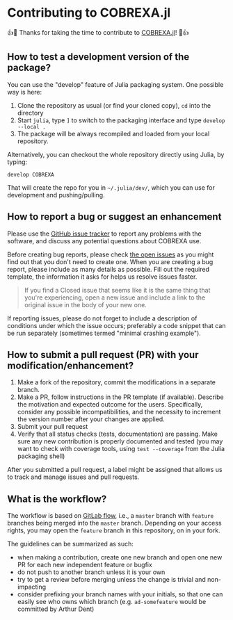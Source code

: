 # Contributing to COBREXA.jl

:+1::tada: Thanks for taking the time to contribute to
[COBREXA.jl](https://github.com/LCSB-BioCore/COBREXA.jl)! :tada::+1:

## How to test a development version of the package?

You can use the "develop" feature of Julia packaging system. One possible way
is here:

1. Clone the repository as usual (or find your cloned copy), `cd` into the
   directory
2. Start `julia`, type `]` to switch to the packaging interface and type
   `develop --local .`
3. The package will be always recompiled and loaded from your local repository.

Alternatively, you can checkout the whole repository directly using Julia, by
typing:
```
develop COBREXA
```

That will create the repo for you in `~/.julia/dev/`, which you can use for
development and pushing/pulling.


## How to report a bug or suggest an enhancement

Please use the [GitHub issue
tracker](https://github.com/LCSB-BioCore/COBREXA.jl/issues) to report any
problems with the software, and discuss any potential questions about COBREXA
use.

Before creating bug reports, please check [the open
issues](https://github.com/LCSB-BioCore/COBREXA.jl/issues) as you might find
out that you don't need to create one. When you are creating a bug report,
please include as many details as possible. Fill out the required template, the
information it asks for helps us resolve issues faster.

> If you find a Closed issue that seems like it is the same thing that
  you're experiencing, open a new issue and include a link to the original issue
  in the body of your new one.

If reporting issues, please do not forget to include a description of
conditions under which the issue occurs; preferably a code snippet that can be
run separately (sometimes termed "minimal crashing example").

## How to submit a pull request (PR) with your modification/enhancement?

1. Make a fork of the repository, commit the modifications in a separate branch.
2. Make a PR, follow instructions in the PR template (if available). Describe
   the motivation and expected outcome for the users. Specifically, consider
   any possible incompatibilities, and the necessity to increment the version
   number after your changes are applied.
3. Submit your pull request
4. Verify that all status checks (tests, documentation) are passing. Make sure
   any new contribution is properly documented and tested (you may want to
   check with coverage tools, using `test --coverage` from the Julia packaging
   shell)

After you submitted a pull request, a label might be assigned that allows us
to track and manage issues and pull requests.

## What is the workflow?

The workflow is based on [GitLab
flow](https://docs.gitlab.com/ee/topics/gitlab_flow.html), i.e., a `master`
branch with `feature` branches being merged into the `master` branch. Depending
on your access rights, you may open the `feature` branch in this repository, on
in your fork.

The guidelines can be summarized as such:

- when making a contribution, create one new branch and open one new PR for
  each new independent feature or bugfix
- do not push to another branch unless it is your own
- try to get a review before merging unless the change is trivial and
  non-impacting
- consider prefixing your branch names with your initials, so that one can
  easily see who owns which branch (e.g. `ad-somefeature` would be committed by
  Arthur Dent)
